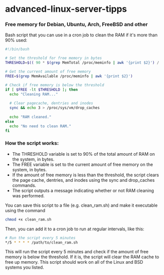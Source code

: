 # advanced-linux-server-tipps
### Free memory for Debian, Ubuntu, Arch, FreeBSD and other
Bash script that you can use in a cron job to clean the RAM if it's more than 90% used:

```bash
#!/bin/bash

# Set the threshold for free memory in bytes
THRESHOLD=$(( 90 * $(grep MemTotal /proc/meminfo | awk '{print $2}') / 100 ))

# Get the current amount of free memory
FREE=$(grep MemAvailable /proc/meminfo | awk '{print $2}')

# Check if free memory is below the threshold
if [ $FREE -lt $THRESHOLD ]; then
  echo "Cleaning RAM..."
  
  # Clear pagecache, dentries and inodes
  sync && echo 3 > /proc/sys/vm/drop_caches
  
  echo "RAM cleaned."
else
  echo "No need to clean RAM."
fi
```
### How the script works:
- The THRESHOLD variable is set to 90% of the total amount of RAM on the system, in bytes.
- The FREE variable is set to the current amount of free memory on the system, in bytes.
- If the amount of free memory is less than the threshold, the script clears the page cache, dentries, and inodes using the sync and drop_caches commands.
- The script outputs a message indicating whether or not RAM cleaning was performed.

You can save this script to a file (e.g. clean_ram.sh) and make it executable using the command 
```bash
chmod +x clean_ram.sh
```

Then, you can add it to a cron job to run at regular intervals, like this:

```bash
# Run the script every 5 minutes
*/5 * * * * /path/to/clean_ram.sh
```
This will run the script every 5 minutes and check if the amount of free memory is below the threshold. If it is, the script will clear the RAM cache to free up memory. This script should work on all of the Linux and BSD systems you listed.
